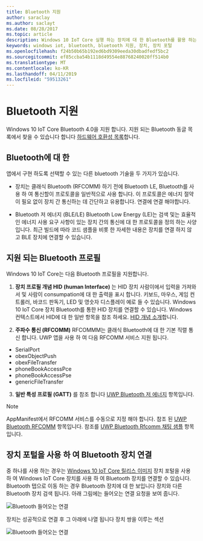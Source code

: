 ```yaml
---
title: Bluetooth 지원
author: saraclay
ms.author: saclayt
ms.date: 08/28/2017
ms.topic: article
description: Windows 10 IoT Core 실행 하는 장치에 대 한 Bluetooth를 활용 하는 방법에 알아봅니다.
keywords: windows iot, bluetooth, bluetooth 지원, 장치, 장치 포털
ms.openlocfilehash: f24b50b65b192ed6bd9309eeda30dbadfedf5bc2
ms.sourcegitcommit: ef85ccba54b1118d49554e88768240020ff514b0
ms.translationtype: MT
ms.contentlocale: ko-KR
ms.lasthandoff: 04/11/2019
ms.locfileid: "59513261"
---
```

# <a name="bluetooth-support"></a>Bluetooth 지원
Windows 10 IoT Core Bluetooth 4.0을 지원 합니다. 지원 되는 Bluetooth 동글 목록에서 찾을 수 있습니다 합니다 [하드웨어 호환성 목록](../learn-about-hardware/HardwareCompatList.md)합니다.

## <a name="about-bluetooth"></a>Bluetooth에 대 한
앱에서 구현 하도록 선택할 수 있는 다른 bluetooth 기술을 두 가지가 있습니다.

* 장치는 클래식 Bluetooth (RFCOMM) 하기 전에 Bluetooth LE, Bluetooth를 사용 하 여 통신할이 프로토콜을 일반적으로 사용 합니다. 이 프로토콜은 에너지 절약이 필요 없이 장치 간 통신하는 데 간단하고 유용합니다. 연결에 연결 해야합니다.

* Bluetooth 저 에너지 (BLE/LE) Bluetooth Low Energy (LE)는 검색 및는 효율적인 에너지 사용 요구 사항이 있는 장치 간의 통신에 대 한 프로토콜을 정의 하는 사양입니다. 최근 빌드에 따라 코드 샘플을 비롯 한 자세한 내용은 장치를 연결 하지 않고 BLE 장치에 연결할 수 있습니다.

## <a name="supported-bluetooth-profiles"></a>지원 되는 Bluetooth 프로필
Windows 10 IoT Core는 다음 Bluetooth 프로필을 지원합니다.

1.  **장치 프로필 개념 HID (human Interface)** 는 HID 장치 사람이에서 입력을 가져와서 및 사람이 consumpation에 대 한 출력을 표시 합니다. 키보드, 마우스, 게임 컨트롤러, 바코드 판독기, LED 및 영숫자 디스플레이 예로 들 수 있습니다. Windows 10 IoT Core 장치 Bluetooth를 통한 HID 장치를 연결할 수 있습니다. Windows 컨텍스트에서 HID에 대 한 일반 항목을 참조 하세요. [HID 개념 소개](https://docs.microsoft.com/windows-hardware/drivers/hid/introduction-to-hid-concepts)합니다. 

2.  **주파수 통신 (RFCOMM)** RFCOMMM는 클래식 Bluetooth에 대 한 기본 직렬 통신 합니다. UWP 앱을 사용 하 여 다음 RFCOMM 서비스 지원 됩니다.

* SerialPort
* obexObjectPush
* obexFileTransfer
* phoneBookAccessPce
* phoneBookAccessPse
* genericFileTransfer

3. **일반 특성 프로필 (GATT)** 를 참조 합니다 [UWP Bluetooth 저 에너지](https://docs.microsoft.com/windows/uwp/devices-sensors/bluetooth-low-energy-overview) 항목입니다. 

> [!NOTE]
> AppManifest에서 RFCOMM 서비스를 수동으로 지정 해야 합니다.  참조 된 [UWP Bluetooth RFCOMM](https://docs.microsoft.com/windows/uwp/devices-sensors/send-or-receive-files-with-rfcomm) 항목입니다. 참조를 [UWP Bluetooth Rfcomm 채팅 샘플](https://github.com/Microsoft/Windows-universal-samples/tree/master/Samples/BluetoothRfcommChat) 항목입니다.

## <a name="connecting-bluetooth-devices-using-the-device-portal"></a>장치 포털을 사용 하 여 Bluetooth 장치 연결
중 하나를 사용 하는 경우는 [Windows 10 IoT Core 릴리스 이미지](https://developer.microsoft.com/en-us/windows/iot/downloads) 장치 포털을 사용 하 여 Windows IoT Core 장치를 사용 하 여 Bluetooth 장치를 연결할 수 있습니다. Bluetooth 탭으로 이동 하는 경우 Bluetooth 장치에 대 한 보입니다 장치와 다른 Bluetooth 장치 검색 됩니다. 아래 그림에는 들어오는 연결 요청을 보여 줍니다. 

![Bluetooth 들어오는 연결](../media/Bluetooth/Portal_BT_2.png)

장치는 성공적으로 연결 후 그 아래에 나열 됩니다 장치 쌍을 이루는 섹션 

![Bluetooth 들어오는 연결](../media/Bluetooth/Portal_BT_3.png)
